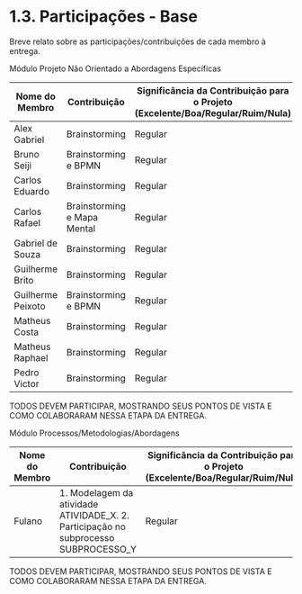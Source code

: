 # 1.3. Participações - Base

Breve relato sobre as participações/contribuições de cada membro à entrega.

Módulo Projeto Não Orientado a Abordagens Específicas

| Nome do Membro    | Contribuição                | Significância da Contribuição para o Projeto (Excelente/Boa/Regular/Ruim/Nula) |
| ----------------- | --------------------------- | ------------------------------------------------------------------------------ |
| Alex Gabriel      | Brainstorming               | Regular                                                                        |
| Bruno Seiji       | Brainstorming e BPMN        | Regular                                                                        |
| Carlos Eduardo    | Brainstorming               | Regular                                                                        |
| Carlos Rafael     | Brainstorming e Mapa Mental | Regular                                                                        |
| Gabriel de Souza  | Brainstorming               | Regular                                                                        |
| Guilherme Brito   | Brainstorming               | Regular                                                                        |
| Guilherme Peixoto | Brainstorming e BPMN        | Regular                                                                        |
| Matheus Costa     | Brainstorming               | Regular                                                                        |
| Matheus Raphael   | Brainstorming               | Regular                                                                        |
| Pedro Victor      | Brainstorming               | Regular                                                                        |

TODOS DEVEM PARTICIPAR, MOSTRANDO SEUS PONTOS DE VISTA E COMO COLABORARAM NESSA ETAPA DA ENTREGA.

Módulo Processos/Metodologias/Abordagens

| Nome do Membro | Contribuição                                                                        | Significância da Contribuição para o Projeto (Excelente/Boa/Regular/Ruim/Nula) |
| -------------- | ----------------------------------------------------------------------------------- | ------------------------------------------------------------------------------ |
| Fulano         | 1. Modelagem da atividade ATIVIDADE_X. 2. Participação no subprocesso SUBPROCESSO_Y | Regular                                                                        |

TODOS DEVEM PARTICIPAR, MOSTRANDO SEUS PONTOS DE VISTA E COMO COLABORARAM NESSA ETAPA DA ENTREGA.
